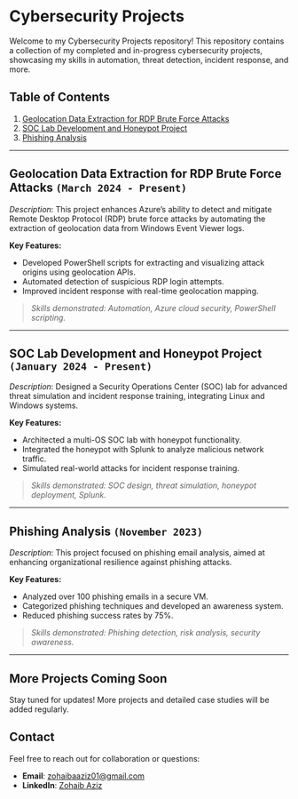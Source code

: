 # Cybersecurity Projects

Welcome to my Cybersecurity Projects repository! This repository contains a collection of my completed and in-progress cybersecurity projects, showcasing my skills in automation, threat detection, incident response, and more.

## Table of Contents
1. [Geolocation Data Extraction for RDP Brute Force Attacks](#geolocation-data-extraction-for-rdp-brute-force-attacks)
2. [SOC Lab Development and Honeypot Project](#soc-lab-development-and-honeypot-project)
3. [Phishing Analysis](#phishing-analysis)

---

## Geolocation Data Extraction for RDP Brute Force Attacks `(March 2024 - Present)`
*Description*: This project enhances Azure’s ability to detect and mitigate Remote Desktop Protocol (RDP) brute force attacks by automating the extraction of geolocation data from Windows Event Viewer logs.

**Key Features:**
- Developed PowerShell scripts for extracting and visualizing attack origins using geolocation APIs.
- Automated detection of suspicious RDP login attempts.
- Improved incident response with real-time geolocation mapping.

> _Skills demonstrated: Automation, Azure cloud security, PowerShell scripting._

---

## SOC Lab Development and Honeypot Project `(January 2024 - Present)`
*Description*: Designed a Security Operations Center (SOC) lab for advanced threat simulation and incident response training, integrating Linux and Windows systems.

**Key Features:**
- Architected a multi-OS SOC lab with honeypot functionality.
- Integrated the honeypot with Splunk to analyze malicious network traffic.
- Simulated real-world attacks for incident response training.

> _Skills demonstrated: SOC design, threat simulation, honeypot deployment, Splunk._

---

## Phishing Analysis `(November 2023)`
*Description*: This project focused on phishing email analysis, aimed at enhancing organizational resilience against phishing attacks.

**Key Features:**
- Analyzed over 100 phishing emails in a secure VM.
- Categorized phishing techniques and developed an awareness system.
- Reduced phishing success rates by 75%.

> _Skills demonstrated: Phishing detection, risk analysis, security awareness._

---

## More Projects Coming Soon
Stay tuned for updates! More projects and detailed case studies will be added regularly.

## Contact
Feel free to reach out for collaboration or questions:
- **Email**: zohaibaaziz01@gmail.com
- **LinkedIn**: [Zohaib Aziz](https://www.linkedin.com/in/zohaib-a-aziz/)
